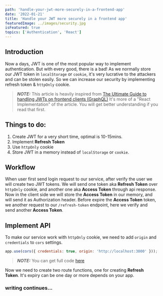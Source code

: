 ```yaml
---
path: 'handle-your-jwt-more-securely-in-a-frontend-app'
date: '2022-01-21'
title: 'Handle your JWT more securely in a frontend app'
featuredImage: ../images/security.jpg
isFeatured: true
topics: ['Authentication', 'React']
---
```


## Introduction

Now a days, JWT is one of the most popular way to implement authentication. But
with every good, there is a bad! As we normally store our JWT token in
`localStorage` or `cookie`, it's very lucrative to the attackers and can be
stolen easily. So we can increase our security by implementing refresh token &
`httpOnly` cookie.

> **_NOTE:_** This article is heavily inspired from
> [The Ultimate Guide to handling JWTs on frontend clients (GraphQL)](https://hasura.io/blog/best-practices-of-using-jwt-with-graphql/#jwt_structure)
> It's more of a "React Implementation" of the article. You will get better
> understanding if you read that first.

## Things to do:

1. Create JWT for a very short time, optimal is 10-15mins.
2. Implement **Refresh Token**
3. Use `httpOnly` cookie
4. Store JWT in a memory instead of `localStorage` or `cookie`.

## Workflow

When user first send login request to our service, after verify the user we will
create two JWT tokens. We will send one token aka **Refresh Token** over
`httpOnly` cookie, and another one aka **Access Token** through api response.
Now in the client side we will store the **Access Token** in our memory, and
will send it as Authorization header. Before expire the **Access Token** token,
we another request to our `/refresh-token` endpoint, here we verify and send
another **Access Token**.

## Implement API

To make our service work with `httpOnly` cookie, we need to add `origin` and
`credentials` to `cors` settings.

```javascript
app.use(cors({ credentials: true, origin: 'http://localhost:3000' }));
```

> **_NOTE:_** You can get full code
> [here](https://github.com/mbmohib/jwt-auth-refresh-token)

Now we need to create two route functions, one for creating **Refresh Token**.
It's expiry can be one day or more depends on your app.

### writing continues...
